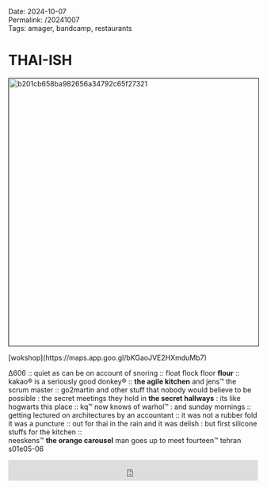 Date: 2024-10-07  
Permalink: /20241007  
Tags: amager, bandcamp, restaurants 
  
# THAI-ISH
  
<p><img src="https://objects.hbvu.su/blotpix/2024/10/07.jpeg" width=540 height=540 alt="b201cb658ba982656a34792c65f27321" border=1></p>  
[wokshop](https://maps.app.goo.gl/bKGaoJVE2HXmduMb7)  
  
∆606 :: 
quiet as can be on account of snoring :: 
float flock floor **flour** :: 
kakao® is a seriously good donkey® :: 
**the agile kitchen** and jens™ the scrum master :: 
go2martin and other stuff that nobody would believe to be possible : the secret meetings they hold in **the secret hallways** : its like hogwarts this place :: 
kq™ now knows of warhol™ : and sunday mornings :: 
getting lectured on architectures by an accountant :: 
it was not a rubber fold it was a puncture :: 
out for thai in the rain and it was delish : but first silicone stuffs for the kitchen ::   
neeskens™ **the orange carousel** man goes up to meet fourteen™ 
tehran s01e05-06  
  
<iframe style="border: 0; width: 100%; height: 42px;" src="https://bandcamp.com/EmbeddedPlayer/album=3461777222/size=small/bgcol=ffffff/linkcol=0687f5/license_id=4052/transparent=true/" seamless><a href="https://caribouband.bandcamp.com/album/honey-2">Honey by Caribou</a></iframe>
